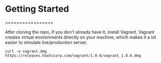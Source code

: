 # Getting Started
=================

After cloning the repo, if you don't already have it, install Vagrant.
Vagrant creates virtual environments directly on your machine,
which makes it a lot easier to simulate live/production server.

`curl -o vagrant.dmg https://releases.hashicorp.com/vagrant/1.8.6/vagrant_1.8.6.dmg`

